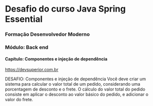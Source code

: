 # Desafio do curso Java Spring Essential
### Formação Desenvolvedor Moderno
### Módulo: Back end
#### Capítulo: Componentes e injeção de dependência

https://devsuperior.com.br

DESAFIO: Componentes e injeção de dependência
Você deve criar um sistema para calcular o valor total de um pedido, considerando uma porcentagem
de desconto e o frete. O cálculo do valor total do pedido consiste em aplicar o desconto ao valor
básico do pedido, e adicionar o valor do frete.
